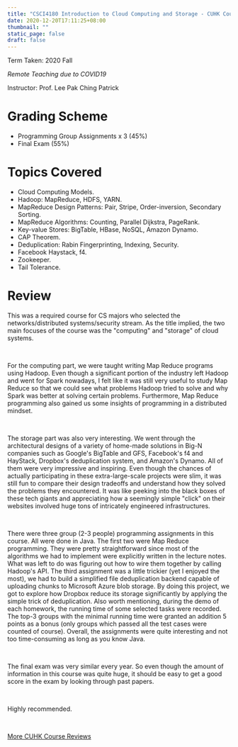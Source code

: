```yaml
---
title: "CSCI4180 Introduction to Cloud Computing and Storage - CUHK Course Review"
date: 2020-12-20T17:11:25+08:00
thumbnail: ""
static_page: false
draft: false
---
```


Term Taken: 2020 Fall

*Remote Teaching due to COVID19*

Instructor: Prof. Lee Pak Ching Patrick

# Grading Scheme
* Programming Group Assignments x 3 (45%)
* Final Exam (55%)

# Topics Covered
* Cloud Computing Models.
* Hadoop: MapReduce, HDFS, YARN.
* MapReduce Design Patterns: Pair, Stripe, Order-inversion, Secondary Sorting.
* MapReduce Algorithms: Counting, Parallel Dijkstra, PageRank.
* Key-value Stores: BigTable, HBase, NoSQL, Amazon Dynamo.
* CAP Theorem.
* Deduplication: Rabin Fingerprinting, Indexing, Security.
* Facebook Haystack, f4.
* Zookeeper.
* Tail Tolerance.

# Review
This was a required course for CS majors who selected the networks/distributed systems/security stream. As the title implied, the two main focuses of the course was the "computing" and "storage" of cloud systems.

<br />

For the computing part, we were taught writing Map Reduce programs using Hadoop. Even though a significant portion of the industry left Hadoop and went for Spark nowadays, I felt like it was still very useful to study Map Reduce so that we could see what problems Hadoop tried to solve and why Spark was better at solving certain problems. Furthermore, Map Reduce programming also gained us some insights of programming in a distributed mindset.

<br />

The storage part was also very interesting. We went through the architectural designs of a variety of home-made solutions in Big-N companies such as Google's BigTable and GFS, Facebook's f4 and HayStack, Dropbox's deduplication system, and Amazon's Dynamo. All of them were very impressive and inspiring. Even though the chances of actually participating in these extra-large-scale projects were slim, it was still fun to compare their design tradeoffs and understand how they solved the problems they encountered. It was like peeking into the black boxes of these tech giants and appreciating how a seemingly simple "click" on their websites involved huge tons of intricately engineered infrastructures.

<br />

There were three group (2-3 people) programming assignments in this course. All were done in Java. The first two were Map Reduce programming. They were pretty straightforward since most of the algorithms we had to implement were explicitly written in the lecture notes. What was left to do was figuring out how to wire them together by calling Hadoop's API. The third assignment was a little trickier (yet I enjoyed the most), we had to build a simplified file deduplication backend capable of uploading chunks to Microsoft Azure blob storage. By doing this project, we got to explore how Dropbox reduce its storage significantly by applying the simple trick of deduplication. Also worth mentioning, during the demo of each homework, the running time of some selected tasks were recorded. The top-3 groups with the minimal running time were granted an addition 5 points as a bonus (only groups which passed all the test cases were counted of course). Overall, the assignments were quite interesting and not too time-consuming as long as you know Java.

<br />

The final exam was very similar every year. So even though the amount of information in this course was quite huge, it should be easy to get a good score in the exam by looking through past papers.

<br />

Highly recommended.

<br />

[More CUHK Course Reviews](/course-review)